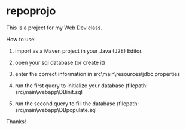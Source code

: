 # repoprojo

This is a project for my Web Dev class.

How to use:

1. import as a Maven project in your Java (J2E) Editor.

2. open your sql database (or create it)

3. enter the correct information in src\main\resources\jdbc.properties

4. run the first query to initialize your database (filepath: src\main\webapp\DBinit.sql

5. run the second query to fill the database (filepath: src\main\webapp\DBpopulate.sql

Thanks!

